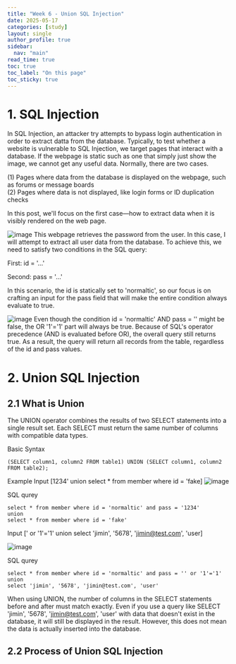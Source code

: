 ```yaml
---
title: "Week 6 - Union SQL Injection"
date: 2025-05-17
categories: [study]
layout: single
author_profile: true
sidebar:
  nav: "main"
read_time: true
toc: true
toc_label: "On this page"
toc_sticky: true
---
```


# 1. SQL Injection

In SQL Injection, an attacker try attempts to bypass login authentication in order to extract datta from the database. Typically, to test whether a website is vulnerable to SQL Injection, we target pages that interact with a database. 
If the webpage is static such as one that simply just show the image, we cannot get any useful data. Normally, there are two cases.  

(1) Pages where data from the database is displayed on the webpage, such as forums or message boards  
(2) Pages where data is not displayed, like login forms or ID duplication checks

In this post, we'll focus on the first case—how to extract data when it is visibly rendered on the web page.


![image](https://github.com/user-attachments/assets/b8f49f68-2981-4ce1-a9ac-b45b265d3590)
This webpage retrieves the password from the user. In this case, I will attempt to extract all user data from the database.
To achieve this, we need to satisfy two conditions in the SQL query:

First: id = '...'

Second: pass = '...'

In this scenario, the id is statically set to 'normaltic', so our focus is on crafting an input for the pass field that will make the entire condition always evaluate to true.

![image](https://github.com/user-attachments/assets/558d4f3e-c6ed-4056-9711-23d788cc797e)
Even though the condition id = 'normaltic' AND pass = '' might be false,
the OR '1'='1' part will always be true.
Because of SQL's operator precedence (AND is evaluated before OR), the overall query still returns true.
As a result, the query will return all records from the table, regardless of the id and pass values.

# 2. Union SQL Injection
## 2.1 What is Union 
The UNION operator combines the results of two SELECT statements into a single result set.
Each SELECT must return the same number of columns with compatible data types.

Basic Syntax
```
(SELECT column1, column2 FROM table1) UNION (SELECT column1, column2 FROM table2);
```

Example 
Input [1234' union select * from member where id = 'fake]
![image](https://github.com/user-attachments/assets/5abf76bb-f57a-4f01-aa52-865c5cb2e361)

SQL qurey 
```
select * from member where id = 'normaltic' and pass = '1234'
union
select * from member where id = 'fake'
```


Input [' or '1'='1' union select 'jimin', '5678', 'jimin@test.com', 'user]

![image](https://github.com/user-attachments/assets/412a4683-5a04-4f67-ac29-f19e71a263af)

SQL qurey 
```
select * from member where id = 'normaltic' and pass = '' or '1'='1'
union
select 'jimin', '5678', 'jimin@test.com', 'user'
```

When using UNION, the number of columns in the SELECT statements before and after must match exactly.
Even if you use a query like SELECT 'jimin', '5678', 'jimin@test.com', 'user' with data that doesn't exist in the database, it will still be displayed in the result.
However, this does not mean the data is actually inserted into the database.

## 2.2 Process of Union SQL Injection


















